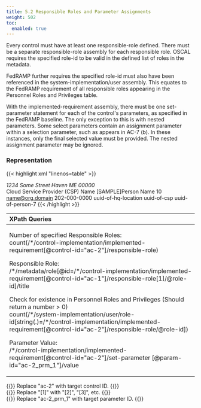 ```yaml
---
title: 5.2 Responsible Roles and Parameter Assignments
weight: 502
toc:
  enabled: true
---
```

Every control must have at least one responsible-role defined. There must be a separate responsible-role assembly for each responsible role. OSCAL requires the specified role-id to be valid in the defined list of roles in the metadata. 

FedRAMP further requires the specified role-id must also have been referenced in the system-implementation/user assembly. This equates to the FedRAMP requirement of all responsible roles appearing in the Personnel Roles and Privileges table.

With the implemented-requirement assembly, there must be one set-parameter statement for each of the control's parameters, as specified in the FedRAMP baseline. The only exception to this is with nested parameters. Some select parameters contain an assignment parameter within a selection parameter, such as appears in AC-7 (b). In these instances, only the final selected value must be provided. The nested assignment parameter may be ignored.

### **Representation**

{{< highlight xml "linenos=table" >}}
<metadata>
    <!-- cut -->
    <role id="information-system-security-officer"><!-- cut --></role>
        <title>System Information System Security Officer (or Equivalent)</title>
    </role>
    <location uuid="uuid-of-hq-location">
        <title>CSP HQ</title>
        <address type="work">
        <addr-line>1234 Some Street</addr-line>
        <city>Haven</city>
        <state>ME</state>
        <postal-code>00000</postal-code>
        </address>
    </location>
    <party uuid="uuid-of-csp" type="organization">
        <name>Cloud Service Provider (CSP) Name</name>
    </party>
    <party uuid="uuid-of-person-10" type="person">
        <name>[SAMPLE]Person Name 10</name>
        <prop name="job-title" value="Individual's Title"/>
        <email-address>name@org.domain</email-address>
        <telephone-number>202-000-0000</telephone-number>
        <location-uuid>uuid-of-hq-location</location-uuid>
        <member-of-organization>uuid-of-csp</member-of-organization>
    </party>
    <!-- repeat party assembly for each person -->
    <responsible-party role-id="system-poc-technical">
        <party-uuid>uuid-of-person-7</party-uuid>
    </responsible-party>
</metadata>
{{< /highlight >}}



|**XPath Queries**|
| :- |
|<p>Number of specified Responsible Roles:<br>count(/\*/control-implementation/implemented-requirement[@control-id="ac-2"]/‌responsible-role)</p><p>Responsible Role:<br>/\*/metadata/role[@id=/\*/control-implementation/implemented-requirement‌[@control-id="ac-1"]/responsible-role[1]/@role-id]/title</p><p>Check for existence in Personnel Roles and Privileges (Should return a number > 0)<br>count(/\*/system-implementation/user/role-id[string(.)=/\*/control-implementation/‌implemented-requirement[@control-id="ac-2"]/responsible-role/@role-id])</p><p>Parameter Value:<br>/\*/control-implementation/implemented-requirement[@control-id="ac-2"]/set-parameter ‌[@param-id="ac-2\_prm\_1"]/value</p><p></p>|

{{<callout>}}
Replace "ac-2" with target control ID.
{{</callout>}}
<br>
{{<callout>}}
Replace "[1]" with "[2]", "[3]", etc.
{{</callout>}}
<br>
{{<callout>}}
Replace "ac-2_prm_1" with target parameter ID.
{{</callout>}}

